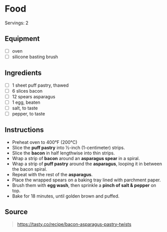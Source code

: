 # Food
Servings: 2

## Equipment
- [ ] oven
- [ ] silicone basting brush

## Ingredients
- [ ] 1 sheet puff pastry, thawed
- [ ] 6 slices bacon
- [ ] 12 spears asparagus
- [ ] 1 egg, beaten
- [ ] salt, to taste
- [ ] pepper, to taste

## Instructions
- Preheat oven to 400&deg;F (200°C)
- Slice the **puff pastry** into ½-inch (1-centimeter) strips.
- Slice the **bacon** in half lengthwise into thin strips.
- Wrap a strip of **bacon** around an **asparagus spear** in a spiral.
- Wrap a strip of **puff pastry** around the **asparagus**, looping it in between the bacon spiral.
- Repeat with the rest of the **asparagus**.
- Place the wrapped spears on a baking tray lined with parchment paper.
- Brush them with **egg wash**, then sprinkle a **pinch of salt & pepper** on top.
- Bake for 18 minutes, until golden brown and puffed.

## Source
> https://tasty.co/recipe/bacon-asparagus-pastry-twists